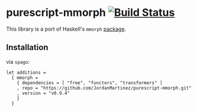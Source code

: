 # purescript-mmorph [![Build Status](https://travis-ci.org/JordanMartinez/purescript-mmorph.svg?branch=master)](https://travis-ci.org/JordanMartinez/purescript-mmorph)

This library is a port of Haskell's `mmorph` [package](http://hackage.haskell.org/package/mmorph-1.0.0/docs/Control-Monad-Morph.html).

## Installation

via `spago`:
```
let additions =
  { mmorph =
    { dependencies = [ "free", "functors", "transformers" ]
    , repo = "https://github.com/JordanMartinez/purescript-mmorph.git"
    , version = "v0.9.4"
    }
  }
```
